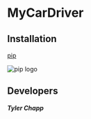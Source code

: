 # MyCarDriver

## Installation
[pip](https://pypi.org/project/pip/)

![pip logo](https://pypi.org/static/images/logo-large.9f732b5f.svg)

## Developers
***Tyler Chapp***
